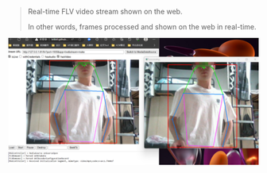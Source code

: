 > Real-time FLV video stream shown on the web.
> 
> In other words, frames processed and shown on the web in real-time.

![images](./images/a.png)